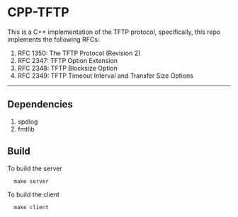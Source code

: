 # CPP-TFTP

This is a C++ implementation of the TFTP protocol, specifically, this repo implements the following RFCs:

1) RFC 1350: The TFTP Protocol (Revision 2) 
2) RFC 2347: TFTP Option Extension 
3) RFC 2348: TFTP Blocksize Option 
4) RFC 2349:  TFTP Timeout Interval and Transfer Size Options 

***

## Dependencies

1. spdlog
2. fmtlib

## Build

To build the server
```
  make server
```

To build the client
```
  make client
```